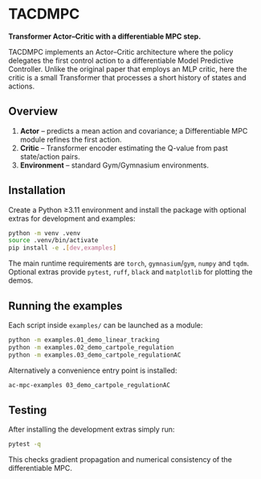# TACDMPC


 **Transformer Actor–Critic with a differentiable MPC step.**

TACDMPC implements an Actor–Critic architecture where the policy delegates the first control action to a differentiable Model Predictive Controller.  Unlike the original paper that employs an MLP critic, here the critic is a small Transformer that processes a short history of states and actions.

## Overview

1. **Actor** – predicts a mean action and covariance; a Differentiable MPC module refines the first action.
2. **Critic** – Transformer encoder estimating the Q-value from past state/action pairs.
3. **Environment** – standard Gym/Gymnasium environments.


## Installation

Create a Python ≥3.11 environment and install the package with optional extras for development and examples:

```bash
python -m venv .venv
source .venv/bin/activate
pip install -e .[dev,examples]
```

The main runtime requirements are `torch`, `gymnasium`/`gym`, `numpy` and `tqdm`.  Optional extras provide `pytest`, `ruff`, `black` and `matplotlib` for plotting the demos.

## Running the examples

Each script inside `examples/` can be launched as a module:

```bash
python -m examples.01_demo_linear_tracking
python -m examples.02_demo_cartpole_regulation
python -m examples.03_demo_cartpole_regulationAC
```

Alternatively a convenience entry point is installed:

```bash
ac-mpc-examples 03_demo_cartpole_regulationAC
```

## Testing

After installing the development extras simply run:

```bash
pytest -q
```

This checks gradient propagation and numerical consistency of the differentiable MPC.
